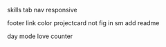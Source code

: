 <!-- - gradient -->
<!-- - logo hov effect -->
<!-- - repoCard sm text size -->
<!-- - highlight section update -->
<!-- - repoCard long des solution -->
<!-- - eduCard sm text size -->
<!-- mapping item rename -->
<!-- - google analytics -->
<!-- img alt -->
<!-- github api -->
<!-- github io connect -->
<!-- custom color code -->
<!-- -local stroge in gretings -->
<!-- global animation -->
<!-- skeletob added -->
<!-- rename image -->
<!-- projectRepo alignment -->
<!-- img blur on load  -->
<!-- addfavicon -->
<!-- - project image border -->
<!-- handle error Image with src "/\_next/static/media/ -->
<!-- meta data -->
<!-- robot txt -->
<!-- sitemap -->
<!-- xml file -->

skills tab
nav responsive

footer link color
projectcard not fig in sm
add readme

day mode
love counter
